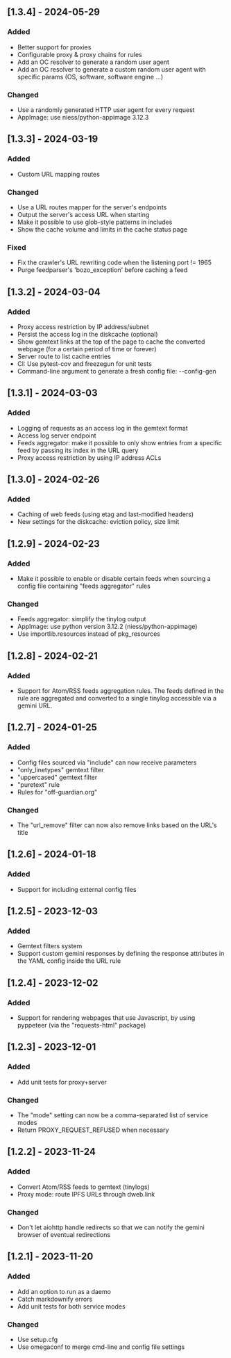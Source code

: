 ## [1.3.4] - 2024-05-29

### Added

- Better support for proxies
- Configurable proxy & proxy chains for rules
- Add an OC resolver to generate a random user agent
- Add an OC resolver to generate a custom random user agent with specific
  params (OS, software, software engine ...)

### Changed

- Use a randomly generated HTTP user agent for every request
- AppImage: use niess/python-appimage 3.12.3

## [1.3.3] - 2024-03-19

### Added

- Custom URL mapping routes

### Changed

- Use a URL routes mapper for the server's endpoints
- Output the server's access URL when starting
- Make it possible to use glob-style patterns in includes
- Show the cache volume and limits in the cache status page

### Fixed

- Fix the crawler's URL rewriting code when the listening port != 1965
- Purge feedparser's 'bozo_exception' before caching a feed

## [1.3.2] - 2024-03-04

### Added

- Proxy access restriction by IP address/subnet
- Persist the access log in the diskcache (optional)
- Show gemtext links at the top of the page to cache the converted webpage
  (for a certain period of time or forever)
- Server route to list cache entries
- CI: Use pytest-cov and freezegun for unit tests
- Command-line argument to generate a fresh config file: --config-gen

## [1.3.1] - 2024-03-03

### Added

- Logging of requests as an access log in the gemtext format
- Access log server endpoint
- Feeds aggregator: make it possible to only show entries from a specific
  feed by passing its index in the URL query
- Proxy access restriction by using IP address ACLs

## [1.3.0] - 2024-02-26

### Added

- Caching of web feeds (using etag and last-modified headers)
- New settings for the diskcache: eviction policy, size limit

## [1.2.9] - 2024-02-23

### Added

- Make it possible to enable or disable certain feeds when sourcing
  a config file containing "feeds aggregator" rules

### Changed

- Feeds aggregator: simplify the tinylog output
- AppImage: use python version 3.12.2 (niess/python-appimage)
- Use importlib.resources instead of pkg_resources

## [1.2.8] - 2024-02-21

### Added

- Support for Atom/RSS feeds aggregation rules. The feeds defined in the rule
  are aggregated and converted to a single tinylog accessible via a gemini URL.

## [1.2.7] - 2024-01-25

### Added

- Config files sourced via "include" can now receive parameters
- "only_linetypes" gemtext filter
- "uppercased" gemtext filter
- "puretext" rule
- Rules for "off-guardian.org"

### Changed

- The "url_remove" filter can now also remove links based on the URL's title

## [1.2.6] - 2024-01-18

### Added

- Support for including external config files

## [1.2.5] - 2023-12-03

### Added

- Gemtext filters system
- Support custom gemini responses by defining the response attributes in the
  YAML config inside the URL rule

## [1.2.4] - 2023-12-02

### Added

- Support for rendering webpages that use Javascript, by using pyppeteer
  (via the "requests-html" package)

## [1.2.3] - 2023-12-01

### Added

- Add unit tests for proxy+server

### Changed

- The "mode" setting can now be a comma-separated list of service modes
- Return PROXY_REQUEST_REFUSED when necessary

## [1.2.2] - 2023-11-24

### Added

- Convert Atom/RSS feeds to gemtext (tinylogs)
- Proxy mode: route IPFS URLs through dweb.link

### Changed

- Don't let aiohttp handle redirects so that we can notify the gemini browser
  of eventual redirections

## [1.2.1] - 2023-11-20

### Added

- Add an option to run as a daemo
- Catch markdownify errors
- Add unit tests for both service modes

### Changed

- Use setup.cfg
- Use omegaconf to merge cmd-line and config file settings
